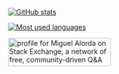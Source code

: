 [![GitHub stats](https://github-readme-stats.vercel.app/api?username=m-alorda&count_private=true&show_icons=true&disable_animations=true&theme=github_dark)](https://github-readme-stats.vercel.app/api?username=m-alorda&count_private=true&show_icons=true&disable_animations=true&theme=github_dark)

[![Most used languages](https://github-readme-stats.vercel.app/api/top-langs/?username=m-alorda&layout=compact&hide=html&theme=github_dark)](https://github-readme-stats.vercel.app/api/top-langs/?username=m-alorda&layout=compact&hide=html&theme=github_dark)

<a href="https://stackexchange.com/users/18772166/miguel-alorda"><img src="https://stackexchange.com/users/flair/18772166.png" width="208" height="58" alt="profile for Miguel Alorda on Stack Exchange, a network of free, community-driven Q&amp;A sites" title="profile for Miguel Alorda on Stack Exchange, a network of free, community-driven Q&amp;A sites" /></a>
